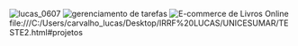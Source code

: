 ![lucas_0607](https://github.com/user-attachments/assets/4e49a242-c91b-448f-a9ac-a3b84a28f424)
![gerenciamento de tarefas](https://github.com/user-attachments/assets/e14468db-fccb-4771-a073-4eb934f92e54)
![E-commerce de Livros Online](https://github.com/user-attachments/assets/311b7729-74fa-433e-9d61-1a77caf25a9f)
file:///C:/Users/carvalho_lucas/Desktop/IRRF%20LUCAS/UNICESUMAR/TESTE2.html#projetos
